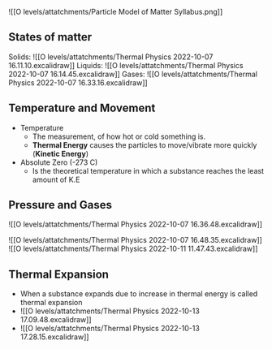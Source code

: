 ![[O levels/attatchments/Particle Model of Matter Syllabus.png]]
## States of matter
Solids:
![[O levels/attatchments/Thermal Physics 2022-10-07 16.11.10.excalidraw]]
Liquids:
![[O levels/attatchments/Thermal Physics 2022-10-07 16.14.45.excalidraw]]
Gases:
![[O levels/attatchments/Thermal Physics 2022-10-07 16.33.16.excalidraw]]


## Temperature and Movement
- Temperature
	- The measurement, of how hot or cold something is.
	- **Thermal Energy**  causes the particles to move/vibrate more quickly (**Kinetic Energy**)
- Absolute Zero (-273 C)
	- Is the theoretical temperature in which a substance reaches the least amount of K.E


## Pressure and Gases
![[O levels/attatchments/Thermal Physics 2022-10-07 16.36.48.excalidraw]]

![[O levels/attatchments/Thermal Physics 2022-10-07 16.48.35.excalidraw]]
![[O levels/attatchments/Thermal Physics 2022-10-11 11.47.43.excalidraw]]
## Thermal Expansion
- When a substance expands due to increase in thermal energy is called thermal expansion
- ![[O levels/attatchments/Thermal Physics 2022-10-13 17.09.48.excalidraw]]
- ![[O levels/attatchments/Thermal Physics 2022-10-13 17.28.15.excalidraw]]